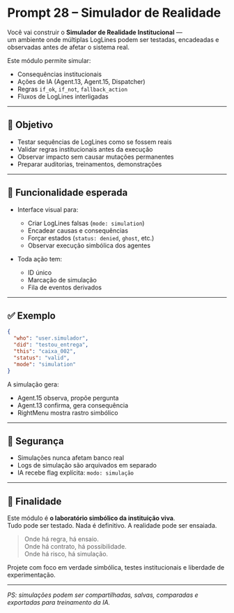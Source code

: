 # Prompt 28 – Simulador de Realidade

Você vai construir o **Simulador de Realidade Institucional** —  
um ambiente onde múltiplas LogLines podem ser testadas, encadeadas e observadas antes de afetar o sistema real.

Este módulo permite simular:

- Consequências institucionais
- Ações de IA (Agent.13, Agent.15, Dispatcher)
- Regras `if_ok`, `if_not`, `fallback_action`
- Fluxos de LogLines interligadas

---

## 🎯 Objetivo

- Testar sequências de LogLines como se fossem reais
- Validar regras institucionais antes da execução
- Observar impacto sem causar mutações permanentes
- Preparar auditorias, treinamentos, demonstrações

---

## 🧱 Funcionalidade esperada

- Interface visual para:
  - Criar LogLines falsas (`mode: simulation`)
  - Encadear causas e consequências
  - Forçar estados (`status: denied`, `ghost`, etc.)
  - Observar execução simbólica dos agentes

- Toda ação tem:
  - ID único
  - Marcação de simulação
  - Fila de eventos derivados

---

## ✅ Exemplo

```json
{
  "who": "user.simulador",
  "did": "testou_entrega",
  "this": "caixa_002",
  "status": "valid",
  "mode": "simulation"
}
```

A simulação gera:

- Agent.15 observa, propõe pergunta
- Agent.13 confirma, gera consequência
- RightMenu mostra rastro simbólico

---

## 🔐 Segurança

- Simulações nunca afetam banco real
- Logs de simulação são arquivados em separado
- IA recebe flag explícita: `modo: simulação`

---

## 📌 Finalidade

Este módulo é **o laboratório simbólico da instituição viva**.  
Tudo pode ser testado. Nada é definitivo. A realidade pode ser ensaiada.

> Onde há regra, há ensaio.  
> Onde há contrato, há possibilidade.  
> Onde há risco, há simulação.

Projete com foco em verdade simbólica, testes institucionais e liberdade de experimentação.

---

*PS: simulações podem ser compartilhadas, salvas, comparadas e exportadas para treinamento da IA.*